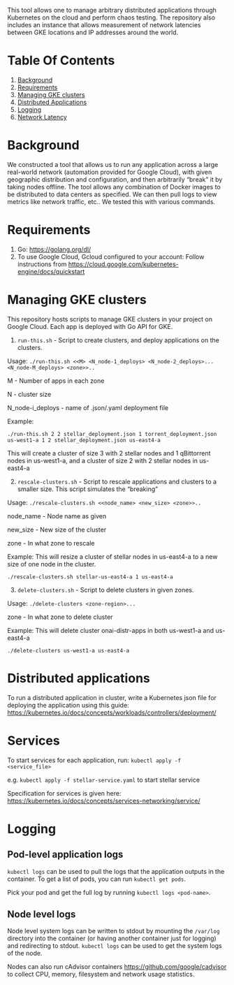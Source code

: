 This tool allows one to manage arbitrary distributed applications through Kubernetes on the cloud and perform chaos testing. The repository also includes an instance that allows measurement of network latencies between GKE locations and IP addresses around the world.

# Table Of Contents

1. [Background](#Background)
2. [Requirements](#Requirements)
3. [Managing GKE clusters](#Managing-GKE-clusters)
4. [Distributed Applications](#Distributed-Applications)
5. [Logging](#Logging)
6. [Network Latency](network-latency/README.md)

# Background
We constructed a tool that allows us to run any application across a large real-world network (automation provided for Google Cloud), with given geographic distribution and configuration, and then arbitrarily “break” it by taking nodes offline. The tool allows any combination of Docker images to be distributed to data centers as specified. We can then pull logs to view metrics like network traffic, etc.. We tested this with various commands.

# Requirements

1. Go: https://golang.org/dl/
2. To use Google Cloud, Gcloud configured to your account: Follow instructions from https://cloud.google.com/kubernetes-engine/docs/quickstart

# Managing GKE clusters

This repository hosts scripts to manage GKE clusters in your project on Google Cloud. Each app is deployed with Go API for GKE.

1. `run-this.sh` - Script to create clusters, and deploy applications on the clusters.

Usage:
`./run-this.sh <<M> <N_node-1_deploys> <N_node-2_deploys>...<N_node-M_deploys> <zone>>..`

M - Number of apps in each zone

N - cluster size

N_node-i_deploys - name of .json/.yaml deployment file


Example:

```
./run-this.sh 2 2 stellar_deployment.json 1 torrent_deployment.json us-west1-a 1 2 stellar_deployment.json us-east4-a
```

This will create a cluster of size 3 with 2 stellar nodes and 1 qBittorrent nodes in us-west1-a, and a cluster of size 2 with 2 stellar nodes in us-east4-a


2. `rescale-clusters.sh` - Script to rescale applications and clusters to a smaller size. This script simulates the “breaking” 

Usage:
`./rescale-clusters.sh <<node_name> <new_size> <zone>>..`

node_name - Node name as given

new_size - New size of the cluster

zone - In what zone to rescale


Example: This will resize a cluster of stellar nodes in us-east4-a to a new size of one node in the cluster.
```
./rescale-clusters.sh stellar-us-east4-a 1 us-east4-a
```


3. `delete-clusters.sh` - Script to delete clusters in given zones.


Usage:
`./delete-clusters <zone-region>...`

zone - In what zone to delete cluster

Example: This will delete cluster onai-distr-apps in both us-west1-a and us-east4-a
```
./delete-clusters us-west1-a us-east4-a

```

# Distributed applications

To run a distributed application in cluster, write a Kubernetes json file for deploying the application using this guide: https://kubernetes.io/docs/concepts/workloads/controllers/deployment/

# Services

To start services for each application, run:
`kubectl apply -f <service_file>`

e.g. `kubectl apply -f stellar-service.yaml` to start stellar service

Specification for services is given here: https://kubernetes.io/docs/concepts/services-networking/service/


# Logging

## Pod-level application logs

`kubectl logs` can be used to pull the logs that the application outputs in the container. To get a list of pods, you can run `kubectl get pods`.

Pick your pod and get the full log by running `kubectl logs <pod-name>`.


## Node level logs
Node level system logs can be written to stdout by mounting the `/var/log` directory into the container (or having another container just for logging) and redirecting to stdout. `kubectl logs` can be used to get the system logs of the node.

Nodes can also run cAdvisor containers https://github.com/google/cadvisor to collect CPU, memory, filesystem and network usage statistics.

